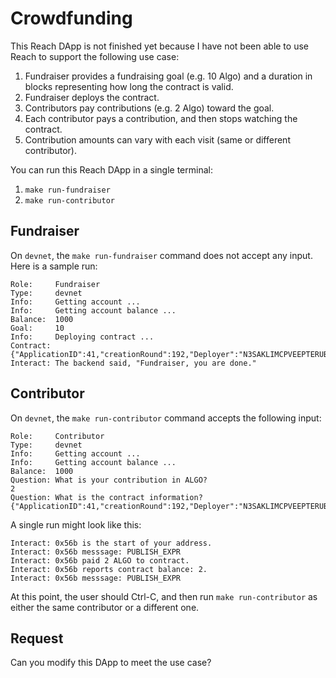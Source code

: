 # Crowdfunding

This Reach DApp is not finished yet because I have not been able to use Reach to support the following use case:

1. Fundraiser provides a fundraising goal (e.g. 10 Algo) and a duration in blocks representing how long the contract is valid.
1. Fundraiser deploys the contract.
1. Contributors pay contributions (e.g. 2 Algo) toward the goal. 
1. Each contributor pays a contribution, and then stops watching the contract. 
1. Contribution amounts can vary with each visit (same or different contributor). 

You can run this Reach DApp in a single terminal:

1. `make run-fundraiser`
1. `make run-contributor`

## Fundraiser

On `devnet`, the `make run-fundraiser` command does not accept any input. Here is a sample run:

```
Role:     Fundraiser
Type:     devnet
Info:     Getting account ...
Info:     Getting account balance ...
Balance:  1000
Goal:     10
Info:     Deploying contract ...
Contract: {"ApplicationID":41,"creationRound":192,"Deployer":"N3SAKLIMCPVEEPTERUB2U7ESDOSKDZQGEGI75S4PHXOEHZ6WKXSSWSY6QM"}
Interact: The backend said, "Fundraiser, you are done."
```

## Contributor

On `devnet`, the `make run-contributor` command accepts the following input:

```
Role:     Contributor
Type:     devnet
Info:     Getting account ...
Info:     Getting account balance ...
Balance:  1000
Question: What is your contribution in ALGO?
2
Question: What is the contract information?
{"ApplicationID":41,"creationRound":192,"Deployer":"N3SAKLIMCPVEEPTERUB2U7ESDOSKDZQGEGI75S4PHXOEHZ6WKXSSWSY6QM"}
```

A single run might look like this:

```
Interact: 0x56b is the start of your address.
Interact: 0x56b messsage: PUBLISH_EXPR
Interact: 0x56b paid 2 ALGO to contract.
Interact: 0x56b reports contract balance: 2.
Interact: 0x56b messsage: PUBLISH_EXPR
```

At this point, the user should Ctrl-C, and then run `make run-contributor` as either the same contributor or a different one.

## Request

Can you modify this DApp to meet the use case?